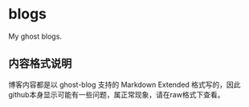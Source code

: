 # blogs
My ghost blogs.

## 内容格式说明
博客内容都是以 ghost-blog 支持的 Markdown Extended 格式写的，因此github本身显示可能有一些问题，属正常现象，请在raw格式下查看。
